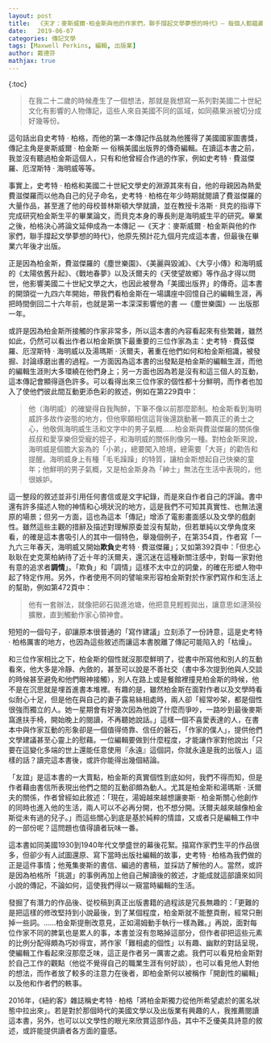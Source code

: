 ```yaml
---
layout: post
title:  《天才：麥斯威爾·柏金斯與他的作家們，聯手撐起文學夢想的時代》— 每個人都蘊藏著一部小說
date:   2019-06-07
categories: 傳記文學
tags: [Maxwell Perkins, 編輯, 出版業]
author: 戴德芬
mathjax: true
---
```


{:toc}

> 在我二十二歲的時候產生了一個想法，那就是我想寫一系列對美國二十世紀文化有影響的人物傳記，這些人來自美國不同的區域，如同蘋果派被切分成好幾等份。

<!--more-->

這句話出自史考特 · 柏格，而他的第一本傳記作品就為他獲得了美國國家圖書獎，傳記主角是麥斯威爾 · 柏金斯 — 俗稱美國出版界的傳奇編輯。在讀這本書之前，我並沒有聽過柏金斯這個人，只有和他曾經合作過的作家，例如史考特 · 費滋傑羅、厄涅斯特 · 海明威等等。

事實上，史考特 · 柏格和美國二十世紀文學史的淵源其來有自，他的母親因為熱愛費滋傑羅而以他為自己的兒子命名，史考特 · 柏格在年少時期就閱讀了費滋傑羅的大量作品，甚至進了他的母校普林斯頓大學就讀，並在教授卡洛斯 · 貝克的指導下完成研究柏金斯生平的畢業論文，而貝克本身的專長則是海明威生平的研究。畢業之後，柏格決心將論文延伸成為一本傳記 —《天才：麥斯威爾 · 柏金斯與他的作家們，聯手撐起文學夢想的時代》，他原先預計花九個月完成這本書，但最後在畢業六年後才出版。

正是因為柏金斯，費滋傑羅的《塵世樂園》、《美麗與毀滅》、《大亨小傳》和海明威的《太陽依舊升起》、《戰地春夢》以及沃爾夫的《天使望故鄉》等作品才得以問世，他影響美國二十世紀文學之大，也因此被譽為「美國出版界」的傳奇。這本書的開頭從一九四六年開始，帶我們看柏金斯在一場講座中回憶自己的編輯生涯，再把時間倒回二十六年前，也就是第一本深深影響他的書 —《塵世樂園》— 出版那一年。

或許是因為柏金斯所接觸的作家非常多，所以這本書的內容看起來有些繁雜，雖然如此，仍然可以看出作者以柏金斯旗下最重要的三位作家為主：史考特 · 費茲傑羅、厄涅斯特 · 海明威以及湯瑪斯 · 沃爾夫，著重在他們如何和柏金斯相識，被發掘、討論琢磨出書的過程。一方面因為這本書的出發點是柏金斯的編輯生涯，而他的編輯生涯則大多環繞在他們身上；另一方面也因為若是沒有和這三個人的互動，這本傳記會顯得遜色許多。可以看得出來三位作家的個性都十分鮮明，而作者也加入了使他們彼此間互動更添色彩的敘述，例如在第229頁中：

> 他（海明威）的確變得自我陶醉，下筆不像以前那麼節制。柏金斯看到海明威許多故作姿態的地方，但他寧願相信這背後還跳動著一顆真正的勇士之心，他敬佩海明威生活和文字中的男子氣概……柏金斯與費滋傑羅的關係像叔叔和愛享樂但受寵的姪子，和海明威的關係則像另一種。對柏金斯來說，海明威是個膽大妄為的「小弟」，總要闖入險境，總需要「大哥」的勸告和提醒。海明威身上有種「毛毛躁躁」的特質，讓柏金斯想起自己快樂的童年；他鮮明的男子氣概，又是柏金斯身為「紳士」無法在生活中表現的，他很嫉妒。

這一整段的敘述並非引用任何書信或是文字紀錄，而是來自作者自己的評論。書中還有許多描述人物的神情和心境狀況的地方，這是我們不可知其真實性、也無法還原的場景；但另一方面，這也為這本「傳記」增添了電影畫面感以及文學的戲劇性。雖然這些主觀的措辭及描述對理解原委並沒有幫助，但若單純以文學角度來看，的確是這本書吸引人的其中一個特色，舉幾個例子，在第354頁，作者寫「一九六三年春天，海明威又開始**欺負**史考特 · 費滋傑羅」；又如第392頁中：「但忠心耿耿在史克萊柏納待了近十年的沃爾夫，還沉迷在這種新關注感中，對每一家對他有意的追求者**調情**」。「欺負」和「調情」這樣不太中立的詞彙，的確在形塑人物中起了特定作用。另外，作者使用不同的譬喻來形容柏金斯對於作家們寫作和生活上的幫助，例如第472頁中：

> 他有一套辦法，就像把卵石拋進池塘，他把意見輕輕拋出，讓意思如漣漪般擴散，直到觸動作家心領神會。

短短的一個句子，卻讓原本很普通的「寫作建議」立刻添了一份詩意，這是史考特 · 柏格厲害的地方，也因為這些敘述而讓這本書脫離了傳記可能陷入的「枯燥」。

和三位作家相比之下，柏金斯的個性就沒那麼鮮明了，從書中所寫他和別人的互動看來，他大多是冷靜、內斂的，甚至可以說是不善社交（書中多次提到他與人交談的時候甚至避免和他們眼神接觸），別人在路上或是餐館裡撞見柏金斯的時候，他不是在沉思就是埋首進書本堆裡。有趣的是，雖然柏金斯在面對作者以及文學時看似耐心十足，但是他在與自己的妻子露易絲相處時，兩人卻「經常吵架，都是個性很強而獨立的人。她一星期會有好幾次因為他說了什麼而爭吵，一路吵到最後麥斯窩進扶手椅，開始晚上的閱讀，不再聽她說話。」這樣一個不喜愛表達的人，在書本中與作家互動的形象卻是一個值得倚靠、信任的磐石，「作家的僕人」，提供他們文學建議甚至心靈上的慰藉。一位編輯要做到什麼程度，才能讓作家對他說出「只要在這變化多端的世上還能任意使用『永遠』這個詞，你就永遠是我的出版人」這樣的話？讀完這本書後，或許你能得出幾個結論。

「友誼」是這本書的一大賣點，柏金斯的真實個性到底如何，我們不得而知，但是作者藉由書信所表現出他們之間的互動卻頗為動人。尤其是柏金斯和湯瑪斯 · 沃爾夫的關係，作者曾經如此敘述：「現在，湯姆越來越想讓麥斯 · 柏金斯關心他創作的同時也進入他的生活，兩人可以不必再分開，也不想分開。沃爾夫越來越像柏金斯從未有過的兒子。」而這些關心到底是基於純粹的情誼，又或者只是編輯工作中的一部份呢？這問題也值得讀者玩味一番。

這本書如同美國1930到1940年代文學盛世的幕後花絮。描寫作家們生平的作品很多，但卻少有人試圖還原、寫下當時出版社編輯的故事，史考特 · 柏格為我們做的正是這件事情；他蒐集麥斯的書信、編過的書稿，並採訪了解他的人。當然，或許是因為柏格所「挑選」的事例再加上他自己解讀後的敘述，才能成就這部讀來如同小說的傳記，不論如何，這使我們得以一窺當時編輯的生活。

發掘了有潛力的作品後、從校稿到真正出版書籍的過程該是冗長無趣的：「更難的是把這樣的修改堅持到小說最後，到了某個程度，柏金斯就不能整頁刪，經常只刪掉一些詞。……柏金斯提刪改意見，正如湯姆動手執行一樣為難。」再說，面對每位作家不同的脾氣也是累人的事，本書並沒有忽略掉這部分，但作者卻把這些元素的比例分配得頗為巧妙得宜，將作家「難相處的個性」以有趣、幽默的對話呈現，使編輯工作看起來沒那麼乏味，這正是作者另一厲害之處。我們可以看見柏金斯對於自己工作的觀點（他從不覺得自己的職業生涯有何好談），也可以看見他人對他的想法，而作者放了較多的注意力在後者，即柏金斯何以被稱作「開創性的編輯」以及他和作者們的軼事。

2016年，《紐約客》雜誌稱史考特 · 柏格「將柏金斯獨力從他所希望處於的匿名狀態中拉出來」。若是對於那個時代的美國文學以及出版業有興趣的人，我推薦閱讀這本書，另外，也可以以文學性的眼光來欣賞這部作品，其中不乏優美具詩意的敘述，或許能提供讀者各方面的靈感。

